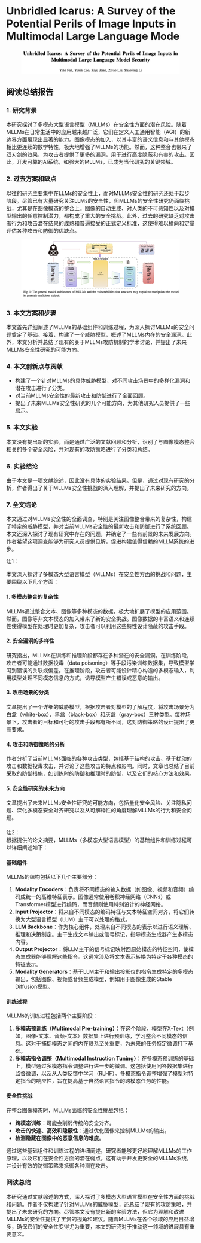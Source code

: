 # Unbridled Icarus: A Survey of the Potential Perils of Image Inputs in Multimodal Large Language Mode

<figure><img src="../.gitbook/assets/image (4) (1) (1) (1) (1) (1) (1).png" alt=""><figcaption></figcaption></figure>

## 阅读总结报告

### 1. 研究背景

本研究探讨了多模态大型语言模型（MLLMs）在安全性方面的潜在风险。随着MLLMs在日常生活中的应用越来越广泛，它们在定义人工通用智能（AGI）的新边界方面展现出显著的能力。图像模态的加入，以其丰富的语义信息和与其他模态相比更连续的数学特性，极大地增强了MLLMs的功能。然而，这种整合也带来了双刃剑的效果，为攻击者提供了更多的漏洞，用于进行高度隐蔽和有害的攻击。因此，开发可靠的AI系统，如强大的MLLMs，已成为当代研究的关键领域。

### 2. 过去方案和缺点

以往的研究主要集中在LLMs的安全性上，而对MLLMs安全性的研究还处于起步阶段。尽管已有大量研究关注LLMs的安全性，但MLLMs的安全性研究仍面临挑战，尤其是在图像模态的整合上。图像的自动生成、对人类的不可感知性以及对模型输出的任意控制潜力，都构成了重大的安全挑战。此外，过去的研究缺乏对攻击者行为和攻击潜在结果的成熟和普遍接受的正式定义标准，这使得难以横向和定量评估各种攻击和防御的优缺点。

<figure><img src="../.gitbook/assets/image (1) (1) (1) (1) (1) (1) (1) (1) (1).png" alt=""><figcaption></figcaption></figure>

### 3. 本文方案和步骤

本文首先详细阐述了MLLMs的基础组件和训练过程，为深入探讨MLLMs的安全问题奠定了基础。接着，构建了一个威胁模型，概述了MLLMs内在的安全漏洞。此外，本文分析并总结了现有的关于MLLMs攻防机制的学术讨论，并提出了未来MLLMs安全性研究的可能方向。

### 4. 本文创新点与贡献

* 构建了一个针对MLLMs的具体威胁模型，对不同攻击场景中的多样化漏洞和潜在攻击进行了分类。
* 对当前MLLMs安全性的最新攻击和防御进行了全面回顾。
* 提出了未来MLLMs安全性研究的几个可能方向，为其他研究人员提供了一些启示。

### 5. 本文实验

本文没有提出新的实验，而是通过广泛的文献回顾和分析，识别了与图像模态整合相关的多个安全风险，并对现有的攻防策略进行了分类和总结。

### 6. 实验结论

由于本文是一项文献综述，因此没有具体的实验结果。但是，通过对现有研究的分析，作者得出了关于MLLMs安全性挑战的深入理解，并提出了未来研究的方向。

### 7. 全文结论

本文通过对MLLMs安全性的全面调查，特别是关注图像整合带来的复杂性，构建了特定的威胁模型，并对当前MLLMs安全性的最新攻击和防御进行了系统回顾。本文还深入探讨了现有研究中存在的问题，并确定了一些有前景的未来发展方向。作者希望这项调查能够为研究人员提供见解，促进构建值得信赖的MLLM系统的进步。



注1：

本文深入探讨了多模态大型语言模型（MLLMs）在安全性方面的挑战和问题，主要围绕以下几个方面：

#### 1. 多模态整合的复杂性

MLLMs通过整合文本、图像等多种模态的数据，极大地扩展了模型的应用范围。然而，图像等非文本模态的加入带来了新的安全挑战。图像数据的丰富语义和连续性使得模型在处理时更加复杂，攻击者可以利用这些特性设计隐蔽的攻击手段。

#### 2. 安全漏洞的多样性

研究指出，MLLMs在训练和推理阶段都存在多种潜在的安全漏洞。在训练阶段，攻击者可能通过数据投毒（data poisoning）等手段污染训练数据集，导致模型学习到错误的关联或偏差。在推理阶段，攻击者可能设计精心构造的多模态输入，利用模型处理不同模态信息的方式，诱导模型产生错误或恶意的输出。

#### 3. 攻击场景的分类

文章提出了一个详细的威胁模型，根据攻击者对模型的了解程度，将攻击场景分为白盒（white-box）、黑盒（black-box）和灰盒（gray-box）三种类型。每种场景下，攻击者的目标和可行的攻击手段都有所不同，这对防御策略的设计提出了更高要求。

#### 4. 攻击和防御策略的分析

作者分析了当前MLLMs面临的各种攻击类型，包括基于结构的攻击、基于扰动的攻击和数据投毒攻击，并讨论了这些攻击的特点和影响。同时，文章也总结了目前采取的防御措施，如训练时的防御和推理时的防御，以及它们的核心方法和效果。

#### 5. 安全性研究的未来方向

文章提出了未来MLLMs安全性研究的可能方向，包括量化安全风险、关注隐私问题、深化多模态安全对齐研究以及从可解释性的角度理解MLLMs的行为和安全问题。

####



注2：\
根据提供的论文摘要，MLLMs（多模态大型语言模型）的基础组件和训练过程可以详细阐述如下：

#### 基础组件

MLLMs的结构包括以下几个主要部分：

1. **Modality Encoders**：负责将不同模态的输入数据（如图像、视频和音频）编码成统一的高维特征表示。图像通常使用卷积神经网络（CNNs）或Transformer模型进行编码，而音频则使用特别设计的神经网络。
2. **Input Projector**：将来自不同模态的编码特征与文本特征空间对齐，将它们转换为大型语言模型（LLM）主干可以处理的格式。
3. **LLM Backbone**：作为核心组件，处理来自不同模态的表示以进行语义理解、推理和决策制定。主干生成文本输出或信号标记，指导模态生成器产生多模态内容。
4. **Output Projector**：将LLM主干的信号标记映射回原始模态的特征空间，使模态生成器能够理解这些指令。这通常涉及将文本表示转换为特定于各种模态的特征表示。
5. **Modality Generators**：基于LLM主干和输出投影仪的指令生成特定的多模态输出，包括图像、视频或音频生成模型，例如用于图像生成的Stable Diffusion模型。

#### 训练过程

MLLMs的训练过程包括两个主要阶段：

1. **多模态预训练（Multimodal Pre-training）**：在这个阶段，模型在X-Text（例如，图像-文本、音频-文本）数据集上进行预训练，学习整合不同模态的信息。这对于捕捉模态之间的内在联系至关重要，为未来的任务特定微调打下基础。
2. **多模态指令调整（Multimodal Instruction Tuning）**：在多模态预训练的基础上，模型通过多模态指令调整进行进一步的微调。这包括使用问答数据集进行监督微调，以及从人类反馈中学习（RLHF）。多模态指令调整增强了模型对特定指令的响应性，旨在提高基于自然语言指令的跨模态任务的性能。

#### 安全性挑战

在整合图像模态时，MLLMs面临的安全性挑战包括：

* **跨模态训练**：可能会削弱传统的安全对齐。
* **攻击的快速、高效和隐蔽性**：通过优化图像来控制MLLMs的输出。
* **检测隐藏在图像中的恶意信息的难度**。

通过这些基础组件和训练过程的详细阐述，研究者能够更好地理解MLLMs的工作原理，以及它们在安全性方面的潜在弱点。这有助于开发更安全的MLLMs系统，并设计有效的防御策略来抵御各种潜在攻击。





### 阅读总结

本研究通过文献综述的方式，深入探讨了多模态大型语言模型在安全性方面的挑战和问题。作者不仅构建了针对MLLMs的威胁模型，还总结了现有的攻防策略，并提出了未来研究的方向。尽管本文没有提出新的实验方法，但它为理解和改进MLLMs的安全性提供了宝贵的视角和建议。随着MLLMs在各个领域的应用日益增多，确保它们的安全性变得尤为重要，本文的研究对于推动这一领域的进展具有重要意义。
